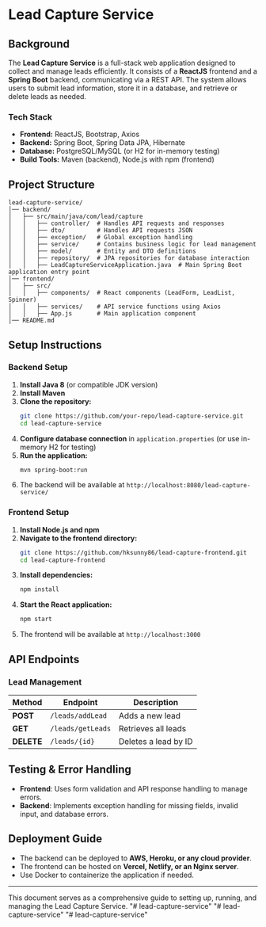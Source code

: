 # Lead Capture Service

## Background
The **Lead Capture Service** is a full-stack web application designed to collect and manage leads efficiently. It consists of a **ReactJS** frontend and a **Spring Boot** backend, communicating via a REST API. The system allows users to submit lead information, store it in a database, and retrieve or delete leads as needed.

### Tech Stack
- **Frontend:** ReactJS, Bootstrap, Axios
- **Backend:** Spring Boot, Spring Data JPA, Hibernate
- **Database:** PostgreSQL/MySQL (or H2 for in-memory testing)
- **Build Tools:** Maven (backend), Node.js with npm (frontend)

## Project Structure
```
lead-capture-service/
│── backend/
│   ├── src/main/java/com/lead/capture
│   │   ├── controller/  # Handles API requests and responses
│   │   ├── dto/  		 # Handles API requests JSON
│   │   ├── exception/ 	 # Global exception handling
│   │   ├── service/     # Contains business logic for lead management
│   │   ├── model/       # Entity and DTO definitions
│   │   ├── repository/  # JPA repositories for database interaction
│   │   ├── LeadCaptureServiceApplication.java  # Main Spring Boot application entry point
│── frontend/
│   ├── src/
│   │   ├── components/  # React components (LeadForm, LeadList, Spinner)
│   │   ├── services/    # API service functions using Axios
│   │   ├── App.js       # Main application component
│── README.md
```

## Setup Instructions
### Backend Setup
1. **Install Java 8** (or compatible JDK version)
2. **Install Maven**
3. **Clone the repository:**
   ```sh
   git clone https://github.com/your-repo/lead-capture-service.git
   cd lead-capture-service
   ```
4. **Configure database connection** in `application.properties` (or use in-memory H2 for testing)
5. **Run the application:**
   ```sh
   mvn spring-boot:run
   ```
6. The backend will be available at `http://localhost:8080/lead-capture-service/`

### Frontend Setup
1. **Install Node.js and npm**
2. **Navigate to the frontend directory:**
   ```sh
   git clone https://github.com/hksunny86/lead-capture-frontend.git
   cd lead-capture-frontend
   ```
3. **Install dependencies:**
   ```sh
   npm install
   ```
4. **Start the React application:**
   ```sh
   npm start
   ```
5. The frontend will be available at `http://localhost:3000`

## API Endpoints
### Lead Management
| Method | Endpoint | Description |
|--------|---------|-------------|
| **POST** | `/leads/addLead` | Adds a new lead |
| **GET** | `/leads/getLeads` | Retrieves all leads |
| **DELETE** | `/leads/{id}` | Deletes a lead by ID |

## Testing & Error Handling
- **Frontend**: Uses form validation and API response handling to manage errors.
- **Backend**: Implements exception handling for missing fields, invalid input, and database errors.

## Deployment Guide
- The backend can be deployed to **AWS, Heroku, or any cloud provider**.
- The frontend can be hosted on **Vercel, Netlify, or an Nginx server**.
- Use Docker to containerize the application if needed.

---
This document serves as a comprehensive guide to setting up, running, and managing the Lead Capture Service.
"# lead-capture-service" 
"# lead-capture-service" 
"# lead-capture-service" 
